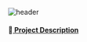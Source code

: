 ![header](https://capsule-render.vercel.app/api?type=cylinder&text=JiYoun&height=200&color=c2f4f5&fontColor=ffffff&animation=twinklin)

#### :link:[ Project Description](포트폴리오_김지윤.pdf)

